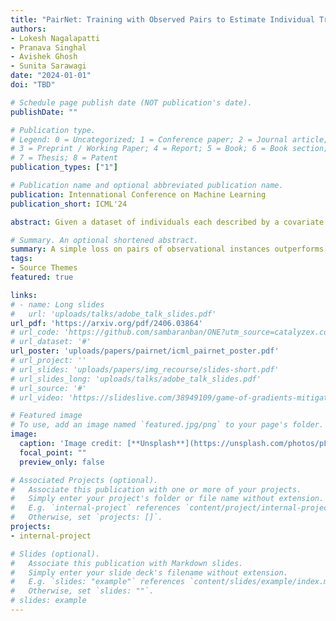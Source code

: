 ```yaml
---
title: "PairNet: Training with Observed Pairs to Estimate Individual Treatment Effect"
authors:
- Lokesh Nagalapatti
- Pranava Singhal
- Avishek Ghosh
- Sunita Sarawagi
date: "2024-01-01"
doi: "TBD"

# Schedule page publish date (NOT publication's date).
publishDate: ""

# Publication type.
# Legend: 0 = Uncategorized; 1 = Conference paper; 2 = Journal article;
# 3 = Preprint / Working Paper; 4 = Report; 5 = Book; 6 = Book section;
# 7 = Thesis; 8 = Patent
publication_types: ["1"]

# Publication name and optional abbreviated publication name.
publication: Intennational Conference on Machine Learning
publication_short: ICML'24

abstract: Given a dataset of individuals each described by a covariate vector, a treatment, and an observed outcome on the treatment, the goal of the individual treatment effect (ITE) estimation task is to predict outcome changes resulting from a change in treatment. A fundamental challenge is that in the observational data, a covariate's outcome is observed only under one treatment, whereas we need to infer the difference in outcomes under two different treatments. Several existing approaches address this issue through training with inferred pseudo-outcomes, but their success relies on the quality of these pseudo-outcomes. We propose PairNet, a novel ITE estimation training strategy that minimizes losses over pairs of examples based on their factual observed outcomes. Theoretical analysis for binary treatments reveals that PairNet is a consistent estimator of ITE risk, and achieves smaller generalization error than baseline models. Empirical comparison with thirteen existing methods across eight benchmarks, covering both discrete and continuous treatments, shows that PairNet achieves significantly lower ITE error compared to the baselines. Also, it is model-agnostic and easy to implement.

# Summary. An optional shortened abstract.
summary: A simple loss on pairs of observational instances outperforms (almost) SOTA approaches on Treatment Effect Estimation
tags:
- Source Themes
featured: true

links:
# - name: Long slides
#   url: 'uploads/talks/adobe_talk_slides.pdf'
url_pdf: 'https://arxiv.org/pdf/2406.03864'
# url_code: 'https://github.com/sambaranban/ONE?utm_source=catalyzex.com'
# url_dataset: '#'
url_poster: 'uploads/papers/pairnet/icml_pairnet_poster.pdf'
# url_project: ''
# url_slides: 'uploads/papers/img_recourse/slides-short.pdf'
# url_slides_long: 'uploads/talks/adobe_talk_slides.pdf'
# url_source: '#'
# url_video: 'https://slideslive.com/38949109/game-of-gradients-mitigating-irrelevant-clients-in-federated-learning'

# Featured image
# To use, add an image named `featured.jpg/png` to your page's folder. 
image:
  caption: 'Image credit: [**Unsplash**](https://unsplash.com/photos/pLCdAaMFLTE)'
  focal_point: ""
  preview_only: false

# Associated Projects (optional).
#   Associate this publication with one or more of your projects.
#   Simply enter your project's folder or file name without extension.
#   E.g. `internal-project` references `content/project/internal-project/index.md`.
#   Otherwise, set `projects: []`.
projects:
- internal-project

# Slides (optional).
#   Associate this publication with Markdown slides.
#   Simply enter your slide deck's filename without extension.
#   E.g. `slides: "example"` references `content/slides/example/index.md`.
#   Otherwise, set `slides: ""`.
# slides: example
---
```

<!-- 
{{% callout note %}}
Click the *Cite* button above to demo the feature to enable visitors to import publication metadata into their reference management software.
{{% /callout %}}

{{% callout note %}}
Create your slides in Markdown - click the *Slides* button to check out the example.
{{% /callout %}}

Supplementary notes can be added here, including [code, math, and images](https://wowchemy.com/docs/writing-markdown-latex/). -->
